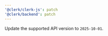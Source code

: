 ```yaml
---
'@clerk/clerk-js': patch
'@clerk/backend': patch
---
```


Update the supported API version to `2025-10-01`.
